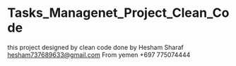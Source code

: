 # Tasks_Managenet_Project_Clean_Code
this project designed by clean code 
done by Hesham Sharaf
hesham737689633@gmail.com 
From yemen
+697 775074444
